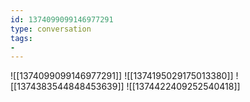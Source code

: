 ```yaml
---
id: 1374099099146977291
type: conversation
tags:
- 
---
```

![[1374099099146977291]]
![[1374195029175013380]]
![[1374383544848453639]]
![[1374422409252540418]]

